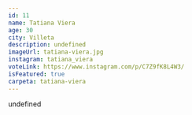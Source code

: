```yaml
---
id: 11
name: Tatiana Viera
age: 30
city: Villeta
description: undefined
imageUrl: tatiana-viera.jpg
instagram: tatiana_viera
voteLink: https://www.instagram.com/p/C7Z9fK8L4W3/
isFeatured: true
carpeta: tatiana-viera
---
```


undefined
